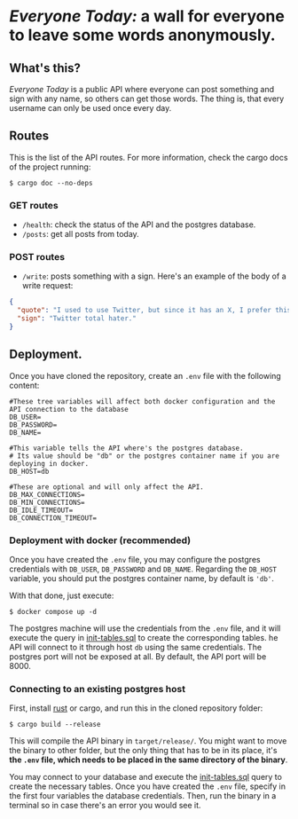# *Everyone Today:* a wall for everyone to leave some words anonymously.

## What's this?
*Everyone Today* is a public API where everyone can post something and sign with 
any name, so others can get those words. The thing is, that every username can only 
be used once every day.

## Routes
This is the list of the API routes. For more information, check the cargo docs of the project running:
```shell
$ cargo doc --no-deps
```
### GET routes
- `/health`: check the status of the API and the postgres database.
- `/posts`: get all posts from today.
### POST routes
- `/write`: posts something with a sign. Here's an example of the body of a write request:
```json
{
  "quote": "I used to use Twitter, but since it has an X, I prefer this.",
  "sign": "Twitter total hater."
}
```

## Deployment.
Once you have cloned the repository, create an ``.env`` file with the following content:
````dotenv
#These tree variables will affect both docker configuration and the API connection to the database
DB_USER=
DB_PASSWORD=
DB_NAME=

#This variable tells the API where's the postgres database. 
# Its value should be "db" or the postgres container name if you are deploying in docker.
DB_HOST=db

#These are optional and will only affect the API.
DB_MAX_CONNECTIONS=
DB_MIN_CONNECTIONS=
DB_IDLE_TIMEOUT=
DB_CONNECTION_TIMEOUT=
````
### Deployment with docker (recommended)
Once you have created the ``.env`` file, you may configure the postgres credentials with `DB_USER`, ``DB_PASSWORD`` and ``DB_NAME``.
Regarding the ``DB_HOST`` variable, you should put the postgres container name, by default is `'db'`.

With that done, just execute:
````shell
$ docker compose up -d
````
The postgres machine will use the credentials from the `.env` file, and it will execute the query in [init-tables.sql](https://github.com/Splashling1789/everyonetoday-api/blob/master/sql/init-tables.sql) to create the corresponding tables.
he API will connect to it through host `db` using the same credentials. 
The postgres port will not be exposed at all. By default, the API port will be 8000.

###  Connecting to an existing postgres host
First, install [rust](https://www.rust-lang.org/learn/get-started) or cargo, and run this in the cloned repository folder:
```shell
$ cargo build --release
```
This will compile the API binary in `target/release/`. You might want to move the binary to other folder, but the only thing that has to be in its place, it's **the `.env` file, which needs to be placed in the same directory of the binary**.

You may connect to your database and execute the [init-tables.sql](https://github.com/Splashling1789/everyonetoday-api/blob/master/sql/init-tables.sql) query to create the necessary tables.
Once you have created the ``.env`` file, specify in the first four variables the database credentials.
Then, run the binary in a terminal so in case there's an error you would see it.